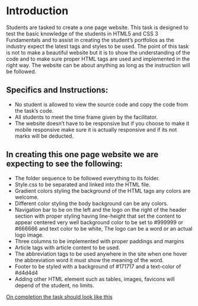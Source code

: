 # Introduction
Students are tasked to create a one page website. This task is designed to test the basic knowledge of the students in HTML5 and CSS 3 Fundamentals and to assist in creating the student’s portfolios as the industry expect the latest tags and styles to be used. The point of this task is not to make a beautiful website but it is to show the understanding of the code and to make sure proper HTML tags are used and implemented in the right way.
The website can be about anything as long as the instruction will be followed.

## Specifics and Instructions:
* No student is allowed to view the source code and copy the code from the task’s code.
* All students to meet the time frame given by the facilitator.
* The website doesn’t have to be responsive but if you choose to make it mobile responsive make sure it is actually responsive and if its not marks will be deducted.
## In creating this one page website we are expecting to see the following:
* The folder sequence to be followed everything to its folder.
* Style.css to be separated and linked into the HTML file.
* Gradient colors styling the background of the HTML tags any colors are welcome.
* Different color styling the body background can be any colors.
* Navigation bar to be on the left and the logo on the right of the header section with proper styling having line-height that set the content to appear centered very well background color to be set to #999999 or #666666 and text color to be white, The logo can be a word or an actual logo image.
* Three columns to be implemented with proper paddings and margins
* Article tags with article content to be used.
* The abbreviation tags to be used anywhere in the site when one hover the abbreviation word it must show the meaning of the word.
* Footer to be styled with a background of #171717 and a text-color of #d4d4d4
* Adding other HTML element such as tables, images, favicons will depend of the student, no limits.

[On completion the task should look like this](https://github.com/Quirky30DevFest/One_Page_website/issues)
